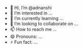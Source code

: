 - 👋 Hi, I’m @adnanshi
- 👀 I’m interested in ...
- 🌱 I’m currently learning ...
- 💞️ I’m looking to collaborate on ...
- 📫 How to reach me ...
- 😄 Pronouns: ...
- ⚡ Fun fact: ...

<!---
adnanshi/adnanshi is a ✨ special ✨ repository because its `README.md` (this file) appears on your GitHub profile.
You can click the Preview link to take a look at your changes.
--->
